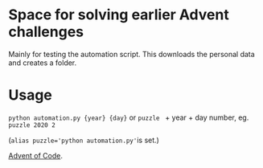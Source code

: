 # Space for solving earlier Advent challenges

Mainly for testing the automation script. 
This downloads the personal data and creates a folder.

# Usage
`python automation.py {year} {day}` 
or
`puzzle ` + year + day number, eg. `puzzle 2020 2`

(`alias puzzle='python automation.py'`is set.)

[Advent of Code](https://adventofcode.com).
